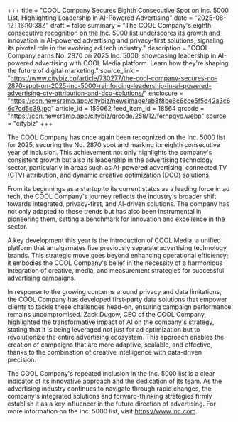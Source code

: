 +++
title = "COOL Company Secures Eighth Consecutive Spot on Inc. 5000 List, Highlighting Leadership in AI-Powered Advertising"
date = "2025-08-12T16:10:38Z"
draft = false
summary = "The COOL Company's eighth consecutive recognition on the Inc. 5000 list underscores its growth and innovation in AI-powered advertising and privacy-first solutions, signaling its pivotal role in the evolving ad tech industry."
description = "COOL Company earns No. 2870 on 2025 Inc. 5000, showcasing leadership in AI-powered advertising with COOL Media platform. Learn how they're shaping the future of digital marketing."
source_link = "https://www.citybiz.co/article/730277/the-cool-company-secures-no-2870-spot-on-2025-inc-5000-reinforcing-leadership-in-ai-powered-advertising-ctv-attribution-and-dco-solutions/"
enclosure = "https://cdn.newsramp.app/citybiz/newsimage/eb8f8be6c6cce5f5d42a3c66c7cd5c39.jpg"
article_id = 159062
feed_item_id = 18564
qrcode = "https://cdn.newsramp.app/citybiz/qrcode/258/12/fernpqyo.webp"
source = "citybiz"
+++

<p>The COOL Company has once again been recognized on the Inc. 5000 list for 2025, securing the No. 2870 spot and marking its eighth consecutive year of inclusion. This achievement not only highlights the company's consistent growth but also its leadership in the advertising technology sector, particularly in areas such as AI-powered advertising, connected TV (CTV) attribution, and dynamic creative optimization (DCO) solutions.</p><p>From its beginnings as a startup to its current status as a leading force in ad tech, the COOL Company's journey reflects the industry's broader shift towards integrated, privacy-first, and AI-driven solutions. The company has not only adapted to these trends but has also been instrumental in pioneering them, setting a benchmark for innovation and excellence in the sector.</p><p>A key development this year is the introduction of COOL Media, a unified platform that amalgamates five previously separate advertising technology brands. This strategic move goes beyond enhancing operational efficiency; it embodies the COOL Company's belief in the necessity of a harmonious integration of creative, media, and measurement strategies for successful advertising campaigns.</p><p>In response to the growing concerns around privacy and data limitations, the COOL Company has developed first-party data solutions that empower clients to tackle these challenges head-on, ensuring campaign performance remains uncompromised. Zack Dugow, CEO of the COOL Company, highlighted the transformative impact of AI on the company's strategy, stating that it is being leveraged not just for ad optimization but to revolutionize the entire advertising ecosystem. This approach enables the creation of campaigns that are more adaptive, scalable, and effective, thanks to the combination of creative intelligence with data-driven precision.</p><p>The COOL Company's repeated inclusion in the Inc. 5000 list is a clear indicator of its innovative approach and the dedication of its team. As the advertising industry continues to navigate through rapid changes, the company's integrated solutions and forward-thinking strategies firmly establish it as a key influencer in the future direction of advertising. For more information on the Inc. 5000 list, visit <a href='https://www.inc.com' rel='nofollow' target='_blank'>https://www.inc.com</a>.</p>
